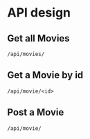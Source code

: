 # API design 

## Get all Movies

    /api/movies/

## Get a Movie by id
    
    /api/movie/<id>

## Post a Movie

    /api/movie/